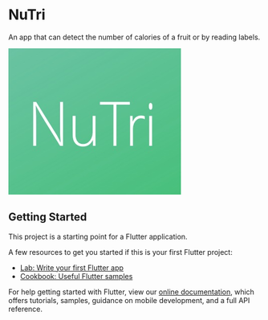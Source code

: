 # NuTri

An app that can detect the number of calories of a fruit or by reading labels.

![Alt text](https://github.com/dhruvpatelgeek/NuTri/blob/master/WhatsApp%20Image%202019-01-27%20at%2010.17.10%20AM.jpeg)

## Getting Started

This project is a starting point for a Flutter application.

A few resources to get you started if this is your first Flutter project:

- [Lab: Write your first Flutter app](https://flutter.io/docs/get-started/codelab)
- [Cookbook: Useful Flutter samples](https://flutter.io/docs/cookbook)

For help getting started with Flutter, view our 
[online documentation](https://flutter.io/docs), which offers tutorials, 
samples, guidance on mobile development, and a full API reference.

